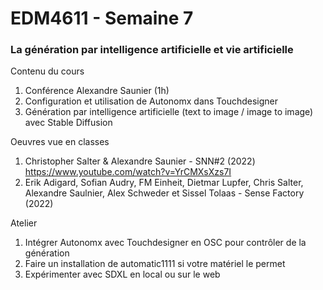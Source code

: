 # EDM4611 - Semaine 7
### La génération par intelligence artificielle et vie artificielle 

Contenu du cours 
1. Conférence Alexandre Saunier (1h) 
2. Configuration et utilisation de Autonomx dans Touchdesigner 
3. Génération par intelligence artificielle (text to image / image to image) avec Stable Diffusion

Oeuvres vue en classes
1. Christopher Salter & Alexandre Saunier - SNN#2 (2022) https://www.youtube.com/watch?v=YrCMXsXzs7I
2. Erik Adigard, Sofian Audry, FM Einheit, Dietmar Lupfer, Chris Salter, Alexandre Saulnier, Alex Schweder et Sissel Tolaas - Sense Factory (2022) 

Atelier 
1. Intégrer Autonomx avec Touchdesigner en OSC pour contrôler de la génération 
2. Faire un installation de automatic1111 si votre matériel le permet
3. Expérimenter avec SDXL en local ou sur le web
